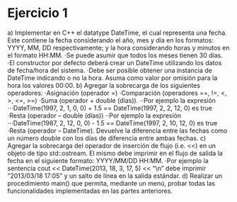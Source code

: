 Ejercicio 1
=========

a) Implementar en C++ el datatype DateTime, el cual representa una fecha. Este contiene la fecha considerando el año, mes y día en los formatos: YYYY, MM, DD respectivamente; y la hora considerando horas y minutos en el formato HH:MM.
⋅Se puede asumir que todos los meses tienen 30 días.
⋅El constructor por defecto deberá crear un DateTime utilizando los datos de fecha/hora del sistema.
⋅Debe ser posible obtener una instancia de DateTime indicando o no la hora. Asuma como valor por omisión para la hora los valores 00:00.
b) Agregar la sobrecarga de los siguientes operadores:
⋅Asignación (operador =)
⋅Comparación (operadores ==, !=, <, >, <=, >=)
⋅Suma (operador + double (días)).
⋅⋅Por ejemplo la expresión
⋅⋅⋅DateTime(1997, 2, 1, 0, 0) + 1.5 == DateTime(1997, 2, 2, 12, 0) es true
⋅Resta (operador – double (días))
⋅⋅Por ejemplo la expresión
⋅⋅⋅DateTime(1987, 2, 12, 0, 0) - 1.5 == DateTime(1997, 2, 10, 12, 0) es true
⋅Resta (operador – DateTime). Devuelve la diferencia entre las fechas como un número double con los días de diferencia entre ambas fechas.
c) Agregar la sobrecarga del operador de inserción de flujo (i.e. <<) en un objeto de tipo std::ostream. El mismo debe imprimir en el flujo de salida la fecha en el siguiente formato: YYYY/MM/DD HH:MM.
⋅Por ejemplo la sentencia cout << DateTime(2013, 18, 3, 17, 5) << “\n” debe imprimir “2013/03/18 17:05” y un salto de línea en la salida estándar.
d) Realizar un procedimiento main() que permita, mediante un menú, probar todas las
funcionalidades implementadas en las partes anteriores.
